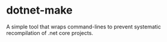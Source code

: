 # dotnet-make
A simple tool that wraps command-lines to prevent systematic recompilation of .net core projects.
